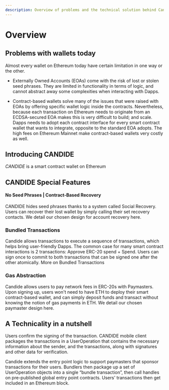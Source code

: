 ```yaml
---
description: Overview of problems and the technical solution behind Candide Wallet
---
```


# Overview

## Problems with wallets today 
Almost every wallet on Ethereum today have certain limitation in one way or the other. 

- Externally Owned Accounts (EOAs) come with the risk of lost or stolen seed phrases. They are limited in functionality in terms of logic, and cannot abstract away some complexities when interacting with Dapps.

- Contract-based wallets solve many of the issues that were raised with EOAs by offering specific wallet logic inside the contracts. Nevertheless, because each transaction on Ethereum needs to originate from an ECDSA-secured EOA makes this is very difficult to build; and scale. Dapps needs to adopt each contract interface for every smart contract wallet that wants to integrate, opposite to the standard EOA adopts. The high fees on Ethereum Mainnet make contract-based wallets very costly as well. 


## Introducing CANDIDE

*CANDIDE* is a smart contract wallet on Ethereum

## CANDIDE Special Features
#### No Seed Phrases | Contract-Based Recovery
CANDIDE hides seed phrases thanks to a system called Social Recovery. Users can recover their lost wallet by simply calling their set recovery contacts. We detail our chosen design for account recovery here.

### Bundled Transactions
Candide allows transactions to execute a sequence of transactions, which helps bring user-friendly Dapps. The common case for many smart contract interactions is 2 transactions: Approve ERC-20 spend + Spend. Users can sign once to commit to both transactions that can be signed one after the other atomically. More on Bundled Transactions

### Gas Abstraction

Candide allows users to pay network fees in ERC-20s with Paymasters. Upon signing up, users won't need to have ETH to deploy their smart contract-based wallet, and can simply deposit funds and transact without knowing the notion of gas payments in ETH. We detail our chosen paymaster design here.

## A Technicality in a nutshell

Users confirm the signing of the transaction. CANDIDE mobile client packages the transactions in a UserOperation that contains the necessary information about the sender, and the transactions, along with signatures and other data for verification. 

Candide extends the entry point logic to support paymasters that sponsor transactions for their users. Bundlers then package up a set of UserOperation objects into a single “bundle transaction”, then call handles on pre-published global entry point contracts. Users' transactions then get included in an Ethereum block. 
